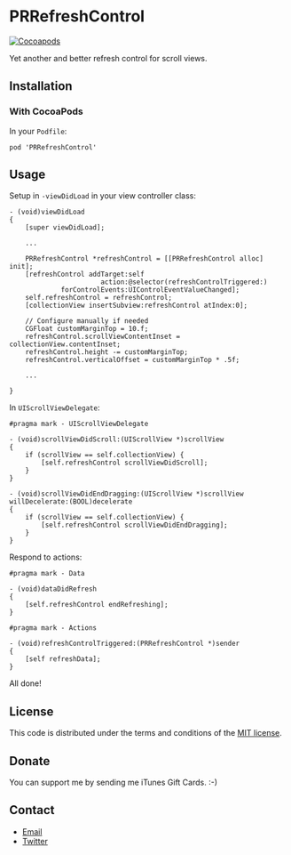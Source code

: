# PRRefreshControl

[![Cocoapods](https://cocoapod-badges.herokuapp.com/v/PRRefreshControl/badge.png)](http://cocoapods.org/?q=PRRefreshControl)

Yet another and better refresh control for scroll views.

## Installation

### With CocoaPods

In your `Podfile`:

```
pod 'PRRefreshControl'
```

## Usage

Setup in `-viewDidLoad` in your view controller class:

```
- (void)viewDidLoad
{
    [super viewDidLoad];
    
    ...
    
    PRRefreshControl *refreshControl = [[PRRefreshControl alloc] init];
    [refreshControl addTarget:self
                       action:@selector(refreshControlTriggered:)
             forControlEvents:UIControlEventValueChanged];
    self.refreshControl = refreshControl;
    [collectionView insertSubview:refreshControl atIndex:0];
    
    // Configure manually if needed
    CGFloat customMarginTop = 10.f;
    refreshControl.scrollViewContentInset = collectionView.contentInset;
    refreshControl.height -= customMarginTop;
    refreshControl.verticalOffset = customMarginTop * .5f;
    
    ...
    
}
```

In `UIScrollViewDelegate`:

```
#pragma mark - UIScrollViewDelegate

- (void)scrollViewDidScroll:(UIScrollView *)scrollView
{
    if (scrollView == self.collectionView) {
        [self.refreshControl scrollViewDidScroll];
    }
}

- (void)scrollViewDidEndDragging:(UIScrollView *)scrollView willDecelerate:(BOOL)decelerate
{
    if (scrollView == self.collectionView) {
        [self.refreshControl scrollViewDidEndDragging];
    }
}
```

Respond to actions:

```
#pragma mark - Data

- (void)dataDidRefresh
{
    [self.refreshControl endRefreshing];
}

#pragma mark - Actions

- (void)refreshControlTriggered:(PRRefreshControl *)sender
{
    [self refreshData];
}
```

All done!

## License

This code is distributed under the terms and conditions of the [MIT license](http://opensource.org/licenses/MIT).

## Donate

You can support me by sending me iTunes Gift Cards.  :-)

## Contact

* [Email](mailto:elethomhunter@gmail.com)
* [Twitter](https://twitter.com/elethomhunter)

